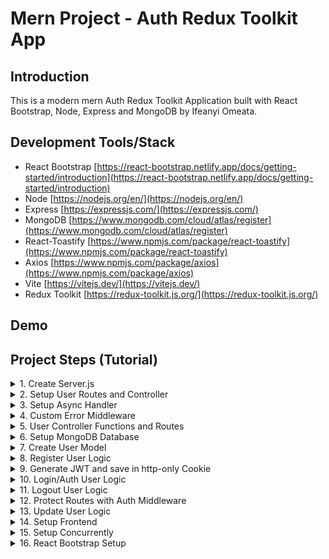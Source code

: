 # Mern Project - Auth Redux Toolkit App

## Introduction

This is a modern mern Auth Redux Toolkit Application built with React Bootstrap, Node, Express and MongoDB by Ifeanyi Omeata.

## Development Tools/Stack

- React Bootstrap [https://react-bootstrap.netlify.app/docs/getting-started/introduction](https://react-bootstrap.netlify.app/docs/getting-started/introduction)
- Node [https://nodejs.org/en/](https://nodejs.org/en/)
- Express [https://expressjs.com/](https://expressjs.com/)
- MongoDB [https://www.mongodb.com/cloud/atlas/register](https://www.mongodb.com/cloud/atlas/register)
- React-Toastify [https://www.npmjs.com/package/react-toastify](https://www.npmjs.com/package/react-toastify)
- Axios [https://www.npmjs.com/package/axios](https://www.npmjs.com/package/axios)
- Vite [https://vitejs.dev/](https://vitejs.dev/)
- Redux Toolkit [https://redux-toolkit.js.org/](https://redux-toolkit.js.org/)

## Demo

## Project Steps (Tutorial)

<details>
<summary>1. Create Server.js </summary>

# Create Server.js 

### [https://github.com/omeatai/mern-project-auth-redux/commit/f3aa0241e68ce6a9d841ed224c5032eb43b33bd4](https://github.com/omeatai/mern-project-auth-redux/commit/f3aa0241e68ce6a9d841ed224c5032eb43b33bd4)

# Initialise npm

```x
npm init -y
```

# Install Dependencies (express, dotenv, mongoose, bcryptjs, jsonwebtoken, cookie-parser)

```x
npm i express dotenv mongoose bcryptjs jsonwebtoken cookie-parser
```

# Install Nodemon

```x
npm i -D nodemon
```

<img width="1097" alt="image" src="https://github.com/omeatai/mern-project-auth-redux/assets/32337103/72510804-4671-4933-aff7-3c4e6c9406ef">
<img width="1097" alt="image" src="https://github.com/omeatai/mern-project-auth-redux/assets/32337103/0b91f307-ac5d-44ed-a46a-efb719c396cd">
<img width="1097" alt="image" src="https://github.com/omeatai/mern-project-auth-redux/assets/32337103/7ff71eef-3597-4ae6-8555-cd9b279b394c">
<img width="1097" alt="image" src="https://github.com/omeatai/mern-project-auth-redux/assets/32337103/4b68d9a3-d543-43b5-ae95-ccffb1bd7544">
<img width="1157" alt="image" src="https://github.com/omeatai/mern-project-auth-redux/assets/32337103/e1e0ec25-7b30-4396-8726-6c5676b6506b">

# #End</details>

<details>
<summary>2. Setup User Routes and Controller </summary>

# Setup User Routes and Controller

# User Routes

```x
**POST /api/users**   		 - Register a user
**POST /api/users/auth** 	 - Authenticate a user and get token
**POST /api/users/logout**  - Logout user and clear cookie
**GET /api/users/profile** 	 - Get user profile
**PUT /api/users/profile**     - Update user profile
```

<img width="1094" alt="image" src="https://github.com/omeatai/mern-project-auth-redux/assets/32337103/800bbe49-e62e-43f7-85a7-195ecc151051">
<img width="1094" alt="image" src="https://github.com/omeatai/mern-project-auth-redux/assets/32337103/4868d59e-7778-48e6-a6be-2cfda8ddcaae">
<img width="1094" alt="image" src="https://github.com/omeatai/mern-project-auth-redux/assets/32337103/88d09d34-0488-4f51-bfc9-9a3a313971c5">
<img width="1252" alt="image" src="https://github.com/omeatai/mern-project-auth-redux/assets/32337103/274561c1-e33c-4fa6-bc05-48186663a09f">
<img width="1250" alt="image" src="https://github.com/omeatai/mern-project-auth-redux/assets/32337103/ecda6f52-b9bf-46c8-a62e-078d3bb764c3">
<img width="1250" alt="image" src="https://github.com/omeatai/mern-project-auth-redux/assets/32337103/208cdd78-bfe3-4760-bcff-c2964c950555">
<img width="1295" alt="image" src="https://github.com/omeatai/mern-project-auth-redux/assets/32337103/71a18759-b972-4e41-9d32-1cfe7cca2fda">

# #End</details>

<details>
<summary>3. Setup Async Handler </summary>

# Setup Async Handler 

### [https://github.com/omeatai/mern-project-auth-redux/commit/28bfc79595adbfb0b3745f38bc1971e4839f49c3](https://github.com/omeatai/mern-project-auth-redux/commit/28bfc79595adbfb0b3745f38bc1971e4839f49c3)

#Install Express-Async-Handler

```x
npm i express-async-handler
```

<img width="1094" alt="image" src="https://github.com/omeatai/mern-project-auth-redux/assets/32337103/9ee921ef-bfd9-415d-a137-f51239c85e73">

# #End</details>

<details>
<summary>4. Custom Error Middleware </summary>

# Custom Error Middleware 

### [https://github.com/omeatai/mern-project-auth-redux/commit/7921e7d2404e4a8f898075edd1e31db5bb8f4713](https://github.com/omeatai/mern-project-auth-redux/commit/7921e7d2404e4a8f898075edd1e31db5bb8f4713)

<img width="1096" alt="image" src="https://github.com/omeatai/mern-project-auth-redux/assets/32337103/8dc2be8f-b546-4ce0-9757-4cc5842abdc6">
<img width="1096" alt="image" src="https://github.com/omeatai/mern-project-auth-redux/assets/32337103/6416dcef-39a8-455b-9788-d7849520a2f9">
<img width="1096" alt="image" src="https://github.com/omeatai/mern-project-auth-redux/assets/32337103/33b06c53-7e0b-4884-8650-a09a31abb3cd">
<img width="1096" alt="image" src="https://github.com/omeatai/mern-project-auth-redux/assets/32337103/00db59cf-8ce2-4591-bba4-e6ca0e9a7293">
<img width="1254" alt="image" src="https://github.com/omeatai/mern-project-auth-redux/assets/32337103/f875fdef-e403-4f84-9ef6-9b9743757715">

# #End</details>

<details>
<summary>5. User Controller Functions and Routes </summary>

# User Controller Functions and Routes

### [https://github.com/omeatai/mern-project-auth-redux/commit/f7d7c35dfb7f255b46e9cd5a81134873e1f51a3c](https://github.com/omeatai/mern-project-auth-redux/commit/f7d7c35dfb7f255b46e9cd5a81134873e1f51a3c)

<img width="1096" alt="image" src="https://github.com/omeatai/mern-project-auth-redux/assets/32337103/f68fac81-1aa8-40f2-a532-baee3450ddc5">
<img width="1096" alt="image" src="https://github.com/omeatai/mern-project-auth-redux/assets/32337103/dfb2cbfa-5b65-4079-a2e8-5d956b707655">
<img width="1096" alt="image" src="https://github.com/omeatai/mern-project-auth-redux/assets/32337103/0af785d0-fb74-4c69-89dd-e48c4efa6d30">
<img width="1205" alt="image" src="https://github.com/omeatai/mern-project-auth-redux/assets/32337103/9457329d-3340-465f-9b3d-eb46deab2aac">
<img width="1205" alt="image" src="https://github.com/omeatai/mern-project-auth-redux/assets/32337103/7c02b690-c399-487b-b35f-0c9b067009ad">
<img width="1205" alt="image" src="https://github.com/omeatai/mern-project-auth-redux/assets/32337103/ccdd674b-ccbc-4823-9ae1-601c195d4c83">
<img width="1205" alt="image" src="https://github.com/omeatai/mern-project-auth-redux/assets/32337103/ba9c223e-33c0-41cc-81ac-56cf398e133d">
<img width="1205" alt="image" src="https://github.com/omeatai/mern-project-auth-redux/assets/32337103/abb598c8-b0e3-442e-bb08-1d00b376297b">

# #End</details>

<details>
<summary>6. Setup MongoDB Database </summary>

# Setup MongoDB Database

### [https://github.com/omeatai/mern-project-auth-redux/commit/7fc635be57d3be03934cc47d572ff39573d7b1d4](https://github.com/omeatai/mern-project-auth-redux/commit/7fc635be57d3be03934cc47d572ff39573d7b1d4)

<img width="1214" alt="image" src="https://github.com/omeatai/mern-project-auth-redux/assets/32337103/e92a5d2d-2d31-4fb9-9894-26196110fbbc">
<img width="1267" alt="image" src="https://github.com/omeatai/mern-project-auth-redux/assets/32337103/12290347-c4a8-4efb-93a5-b615275afe29">
<img width="1267" alt="image" src="https://github.com/omeatai/mern-project-auth-redux/assets/32337103/704f91ae-e274-44ad-860f-de906ea0fbd7">
<img width="1267" alt="image" src="https://github.com/omeatai/mern-project-auth-redux/assets/32337103/0876ceb3-4602-4e04-9397-34608abbdedd">
<img width="1267" alt="image" src="https://github.com/omeatai/mern-project-auth-redux/assets/32337103/f0bd7987-ba71-4b6e-a85d-4eb735a6a002">
<img width="1024" alt="image" src="https://github.com/omeatai/mern-project-auth-redux/assets/32337103/9ef06181-c2ee-4123-8da4-61acfc0c35b9">
<img width="1265" alt="image" src="https://github.com/omeatai/mern-project-auth-redux/assets/32337103/89968bc7-6931-4a4a-b640-372793e7d8e1">
<img width="1069" alt="image" src="https://github.com/omeatai/mern-project-auth-redux/assets/32337103/00274e1d-64f4-46b6-8277-94f5b0c69935">
<img width="1095" alt="image" src="https://github.com/omeatai/mern-project-auth-redux/assets/32337103/138f4f94-32f7-49b9-9ba5-35e078a29c02">
<img width="1095" alt="image" src="https://github.com/omeatai/mern-project-auth-redux/assets/32337103/51ed877e-5d44-48a0-b5e4-e94139955c4f">
<img width="1095" alt="image" src="https://github.com/omeatai/mern-project-auth-redux/assets/32337103/ae09cd7c-06ed-4cc3-b4a6-f668dbdd90d8">

# #End</details>

<details>
<summary>7. Create User Model </summary>

# Create User Model

### [https://github.com/omeatai/mern-project-auth-redux/commit/ce4f3c953c033e898ef1d2fccc81327b721439b7](https://github.com/omeatai/mern-project-auth-redux/commit/ce4f3c953c033e898ef1d2fccc81327b721439b7)

### [https://github.com/omeatai/mern-project-auth-redux/commit/1a524216267dcc4c8c6141ac2972b3992de0a9e8](https://github.com/omeatai/mern-project-auth-redux/commit/1a524216267dcc4c8c6141ac2972b3992de0a9e8)

<img width="1095" alt="image" src="https://github.com/omeatai/mern-project-auth-redux/assets/32337103/6b5141c9-e4ab-4fc5-89ee-16df28779972">
<img width="1095" alt="image" src="https://github.com/omeatai/mern-project-auth-redux/assets/32337103/21832352-9870-4079-8c92-59805121fc82">
<img width="1095" alt="image" src="https://github.com/omeatai/mern-project-auth-redux/assets/32337103/d4d0eef0-18b3-4440-a28e-b07b17a75be9">
<img width="1095" alt="image" src="https://github.com/omeatai/mern-project-auth-redux/assets/32337103/8b1fe90c-0b94-4260-b7bf-eef8cf2803be">

# #End</details>

<details>
<summary>8. Register User Logic </summary>

# Register User Logic

### [https://github.com/omeatai/mern-project-auth-redux/commit/17c7691a6a9c041fa77ea894d965f1aeeb904f0e](https://github.com/omeatai/mern-project-auth-redux/commit/17c7691a6a9c041fa77ea894d965f1aeeb904f0e)

<img width="1095" alt="image" src="https://github.com/omeatai/mern-project-auth-redux/assets/32337103/4b1688b3-f411-461f-b97b-deaa47091d94">
<img width="1095" alt="image" src="https://github.com/omeatai/mern-project-auth-redux/assets/32337103/a0ae5f4d-a945-4d82-8b10-39d4492ce66a">
<img width="1095" alt="image" src="https://github.com/omeatai/mern-project-auth-redux/assets/32337103/7aed2549-376c-4fd4-9a0d-5a1612c23a74">
<img width="1095" alt="image" src="https://github.com/omeatai/mern-project-auth-redux/assets/32337103/b73c5861-00ac-4242-9862-8bb988fe6df1">
<img width="1204" alt="image" src="https://github.com/omeatai/mern-project-auth-redux/assets/32337103/397f3688-0f1c-4194-922a-9845537a40be">
<img width="1042" alt="image" src="https://github.com/omeatai/mern-project-auth-redux/assets/32337103/74d31eb3-9338-4f0d-bfc0-d590f40edc69">

# #End</details>

<details>
<summary>9. Generate JWT and save in http-only Cookie </summary>

# Generate JWT and save in http-only Cookie 

### [https://github.com/omeatai/mern-project-auth-redux/commit/a2b5c0cd2b82a868bd750b7b5cbc79c3db0006be](https://github.com/omeatai/mern-project-auth-redux/commit/a2b5c0cd2b82a868bd750b7b5cbc79c3db0006be)

<img width="1092" alt="image" src="https://github.com/omeatai/mern-project-auth-redux/assets/32337103/1a0dca74-3da2-4c6c-9981-b69e825b1b28">
<img width="1092" alt="image" src="https://github.com/omeatai/mern-project-auth-redux/assets/32337103/d5c7b543-076f-4454-845b-f8fbcec409ba">
<img width="1204" alt="image" src="https://github.com/omeatai/mern-project-auth-redux/assets/32337103/c58e1056-c6cd-4d24-89bb-f5b4f8f5ed90">
<img width="1204" alt="image" src="https://github.com/omeatai/mern-project-auth-redux/assets/32337103/fff314fc-375d-4750-98a1-ed9711c496b2">

# #End</details>

<details>
<summary>10. Login/Auth User Logic </summary>

# Login/Auth User Logic 

### [https://github.com/omeatai/mern-project-auth-redux/commit/076276ffb9b42f138035153179e8a32523e43495](https://github.com/omeatai/mern-project-auth-redux/commit/076276ffb9b42f138035153179e8a32523e43495)

<img width="1095" alt="image" src="https://github.com/omeatai/mern-project-auth-redux/assets/32337103/7a900ba7-b2b7-4474-b613-ec558a70da54">
<img width="1095" alt="image" src="https://github.com/omeatai/mern-project-auth-redux/assets/32337103/9ca2ba6c-9448-4dca-8daf-126f524677d9">
<img width="1183" alt="image" src="https://github.com/omeatai/mern-project-auth-redux/assets/32337103/5cff7c3a-21b8-40ad-8756-d63efa39606f">
<img width="1183" alt="image" src="https://github.com/omeatai/mern-project-auth-redux/assets/32337103/7daa1826-f550-4cdd-adc2-15179c7dc3f7">
<img width="1183" alt="image" src="https://github.com/omeatai/mern-project-auth-redux/assets/32337103/cb7f8d6d-c30b-457d-b82d-5093dd816aae">
<img width="1183" alt="image" src="https://github.com/omeatai/mern-project-auth-redux/assets/32337103/f0fbc1aa-4cd9-4bfc-a277-8768cf454b8d">

# #End</details>

<details>
<summary>11. Logout User Logic </summary>

# Logout User Logic

### [https://github.com/omeatai/mern-project-auth-redux/commit/c37ed9d70b5fca7da7447a6539959c4a7d3b649e](https://github.com/omeatai/mern-project-auth-redux/commit/c37ed9d70b5fca7da7447a6539959c4a7d3b649e)

<img width="1094" alt="image" src="https://github.com/omeatai/mern-project-auth-redux/assets/32337103/1a453a83-b0c4-41aa-9303-1af5bc00c770">
<img width="1184" alt="image" src="https://github.com/omeatai/mern-project-auth-redux/assets/32337103/ab6efcb8-fd7e-4db1-8f95-25c8d5788ade">
<img width="1184" alt="image" src="https://github.com/omeatai/mern-project-auth-redux/assets/32337103/f985f9bf-776c-48ea-93a2-b2b0fe79600f">

# #End</details>

<details>
<summary>12. Protect Routes with Auth Middleware </summary>

# Protect Routes with Auth Middleware

### [https://github.com/omeatai/mern-project-auth-redux/commit/2c0809980926293e480e2f9427d96285b47ff60b](https://github.com/omeatai/mern-project-auth-redux/commit/2c0809980926293e480e2f9427d96285b47ff60b)

<img width="1184" alt="image" src="https://github.com/omeatai/mern-project-auth-redux/assets/32337103/39dc03a3-b1d6-469f-b360-182447e8624d">
<img width="1184" alt="image" src="https://github.com/omeatai/mern-project-auth-redux/assets/32337103/878954e4-4b86-4738-83fc-cd747570e61a">
<img width="1099" alt="image" src="https://github.com/omeatai/mern-project-auth-redux/assets/32337103/bd72e3e9-e70d-4046-a9e9-714521e2c866">
<img width="1099" alt="image" src="https://github.com/omeatai/mern-project-auth-redux/assets/32337103/f8b36e8b-d6d5-46d3-81fa-90994fae68b5">
<img width="1184" alt="image" src="https://github.com/omeatai/mern-project-auth-redux/assets/32337103/ac9256bb-16e8-44b7-b7a0-db334488536f">
<img width="1184" alt="image" src="https://github.com/omeatai/mern-project-auth-redux/assets/32337103/ae117fc0-076a-4fec-bb3b-e3cb83f6d83b">
<img width="1186" alt="image" src="https://github.com/omeatai/mern-project-auth-redux/assets/32337103/e4ee7a04-fdfe-4d8b-927a-a864bff5b4b1">
<img width="1186" alt="image" src="https://github.com/omeatai/mern-project-auth-redux/assets/32337103/21906b58-7855-4441-b56f-ad0025ead273">
<img width="1186" alt="image" src="https://github.com/omeatai/mern-project-auth-redux/assets/32337103/e7ff6f69-9089-4472-9cca-8af0f4319edf">
<img width="1093" alt="image" src="https://github.com/omeatai/mern-project-auth-redux/assets/32337103/2d44ff36-8092-4f62-80c4-cfc3e0d49d4a">
<img width="1185" alt="image" src="https://github.com/omeatai/mern-project-auth-redux/assets/32337103/25b9ed13-98e2-446a-8cb0-797f2bafef79">
<img width="1094" alt="image" src="https://github.com/omeatai/mern-project-auth-redux/assets/32337103/201a0046-4330-4491-b073-e4cd99413e24">
<img width="1187" alt="image" src="https://github.com/omeatai/mern-project-auth-redux/assets/32337103/9c275b01-8661-4ceb-b67c-f5807bff9787">

# #End</details>

<details>
<summary>13. Update User Logic </summary>

# Update User Logic

### [https://github.com/omeatai/mern-project-auth-redux/commit/34ab5447c1390128eb0dcb10503dfdf4402c4208](https://github.com/omeatai/mern-project-auth-redux/commit/34ab5447c1390128eb0dcb10503dfdf4402c4208)

<img width="1099" alt="image" src="https://github.com/omeatai/mern-project-auth-redux/assets/32337103/d370d5d9-631d-4d43-a53b-69ae304cd698">
<img width="1185" alt="image" src="https://github.com/omeatai/mern-project-auth-redux/assets/32337103/eb517604-8b32-49ad-9407-53f204541185">
<img width="1185" alt="image" src="https://github.com/omeatai/mern-project-auth-redux/assets/32337103/bb253729-5d73-4e82-974f-9f7a825157be">
<img width="1026" alt="image" src="https://github.com/omeatai/mern-project-auth-redux/assets/32337103/31b20066-ea6e-4636-9b9d-afa58255f6ce">

# #End</details>

<details>
<summary>14. Setup Frontend </summary>

# Setup Frontend

### [https://github.com/omeatai/mern-project-auth-redux/commit/4e18b83a1863f89f2f693888fb098b9158ad9f64](https://github.com/omeatai/mern-project-auth-redux/commit/4e18b83a1863f89f2f693888fb098b9158ad9f64)

# Install React with Vite

```x
npm create vite@latest frontend
cd frontend
npm install
```

<img width="1087" alt="image" src="https://github.com/omeatai/mern-project-auth-redux/assets/32337103/c4acb925-600c-4b35-adfc-9f39d576594d">
<img width="1087" alt="image" src="https://github.com/omeatai/mern-project-auth-redux/assets/32337103/04603d84-fd86-4744-93bb-44c8b900fcec">
<img width="1087" alt="image" src="https://github.com/omeatai/mern-project-auth-redux/assets/32337103/62754092-8999-462c-ab84-eed528772cf5">

# #End</details>

<details>
<summary>15. Setup Concurrently </summary>

# Setup Concurrently

### [https://github.com/omeatai/mern-project-auth-redux/commit/21974287f67ff9061d9148f97a4e1deadc3092fe](https://github.com/omeatai/mern-project-auth-redux/commit/21974287f67ff9061d9148f97a4e1deadc3092fe)

```x
npm i -D concurrently
```

# Package.json

```x
"dev": "concurrently \"npm run server\" \"npm run client\""
```

# Start Frontend and Backend Concurrently

```x
npm run dev
```

<img width="1087" alt="image" src="https://github.com/omeatai/mern-project-auth-redux/assets/32337103/82771c99-6cdc-4624-b59c-1b315d7ecf9c">
<img width="1087" alt="image" src="https://github.com/omeatai/mern-project-auth-redux/assets/32337103/0addb01a-7cd6-4e67-bd4f-fa158587b95b">
<img width="1292" alt="image" src="https://github.com/omeatai/mern-project-auth-redux/assets/32337103/0d9b5491-6fa7-4b2d-92ec-bff64fb07bf0">
<img width="1292" alt="image" src="https://github.com/omeatai/mern-project-auth-redux/assets/32337103/bd45f6d4-3583-4499-bfc0-b896b982140f">

# #End</details>

<details>
<summary>16. React Bootstrap Setup </summary>

# React Bootstrap Setup

```x

```

```x

```

```x

```

```x

```

```x

```

```x

```

```x

```

```x

```

```x

```

# #End</details>

